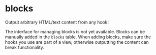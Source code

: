 # blocks
Output arbitrary HTML/text content from any hook!

The interface for managing blocks is not yet available. Blocks can be manually added in the `blocks` table. When adding blocks, make sure the hooks you use are part of a view, otherwise outputting the content can break functionality.
